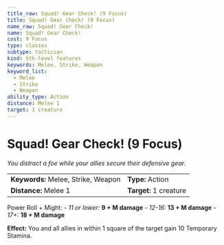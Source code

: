 ```yaml
---
title_raw: Squad! Gear Check! (9 Focus)
title: Squad! Gear Check! (9 Focus)
name_raw: Squad! Gear Check!
name: Squad! Gear Check!
cost: 9 Focus
type: classes
subtype: tactician
kind: 5th-level features
keywords: Melee, Strike, Weapon
keyword_list:
  - Melee
  - Strike
  - Weapon
ability_type: Action
distance: Melee 1
target: 1 creature
---
```


# Squad! Gear Check! (9 Focus)

*You distract a foe while your allies secure their defensive gear.*

|                                     |                        |
| :---------------------------------- | :--------------------- |
| **Keywords:** Melee, Strike, Weapon | **Type:** Action       |
| **Distance:** Melee 1               | **Target:** 1 creature |

Power Roll + Might: - *11 or lower:* **9 + M damage** - *12-16:* **13 + M damage** - *17+:* **18 + M damage**

**Effect:** You and all allies in within 1 square of the target gain 10 Temporary Stamina.

